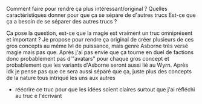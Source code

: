 Comment faire pour rendre ça plus intéressant/original ?
Quelles caractéristiques donner pour que ça se sépare de d'autres trucs
Est-ce que ça a besoin de se séparer des autres trucs ?

Ça pose la question, est-ce que la magie est vraiment un truc omniprésent et important ? Je propose pour rendre ça original de créer plusieurs de ces gros concepts au même lvl de puissance, mais genre Asborne très versé magie mais pas que. Après j'ai pas envie que ça tourne en duel de factions donc probablement pas d'"avatars" pour chaque gros concept et probablement que les variants d'Asborne seront aussi lié au Wyrn. Après idk je pense pas que ce sera aussi séparé que ça, juste plus des concepts de la nature tous intriqué les uns aux autres
- réécrire ce truc pour que les idées soient claires surtout que j'ai réfléchi au truc e l'écrivant